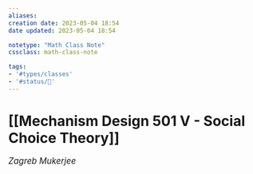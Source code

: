 ```yaml
---
aliases:
creation date: 2023-05-04 18:54
date updated: 2023-05-04 18:54

notetype: "Math Class Note"
cssclass: math-class-note

tags: 
- '#types/classes'
- '#status/🚧'
---
```

# [[Mechanism Design 501 V - Social Choice Theory]]
<span style = "font-size:120%"><i >Zagreb Mukerjee </i></span>

